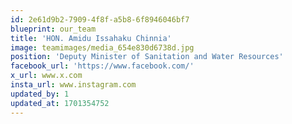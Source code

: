 ```yaml
---
id: 2e61d9b2-7909-4f8f-a5b8-6f8946046bf7
blueprint: our_team
title: 'HON. Amidu Issahaku Chinnia'
image: teamimages/media_654e830d6738d.jpg
position: 'Deputy Minister of Sanitation and Water Resources'
facebook_url: 'https://www.facebook.com/'
x_url: www.x.com
insta_url: www.instagram.com
updated_by: 1
updated_at: 1701354752
---
```

